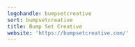```yaml
---
logohandle: bumpsetcreative
sort: bumpsetcreative
title: Bump Set Creative
website: 'https://bumpsetcreative.com/'
---
```

